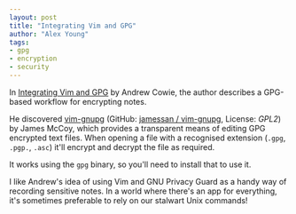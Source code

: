 ```yaml
---
layout: post
title: "Integrating Vim and GPG"
author: "Alex Young"
tags: 
- gpg
- encryption
- security
---
```


In [Integrating Vim and GPG](http://blogs.operationaldynamics.com/andrew/software/gnome-desktop/vim-gpg-integration) by Andrew Cowie, the author describes a GPG-based workflow for encrypting notes.

He discovered [vim-gnupg](http://www.vim.org/scripts/script.php?script_id=3645) (GitHub: [jamessan / vim-gnupg](https://github.com/jamessan/vim-gnupg), License: _GPL2_) by James McCoy, which provides a transparent means of editing GPG encrypted text files.  When opening a file with a recognised extension (`.gpg`, `.pgp.`, `.asc`) it'll encrypt and decrypt the file as required.

It works using the `gpg` binary, so you'll need to install that to use it.

I like Andrew's idea of using Vim and GNU Privacy Guard as a handy way of recording sensitive notes.  In a world where there's an app for everything, it's sometimes preferable to rely on our stalwart Unix commands!
